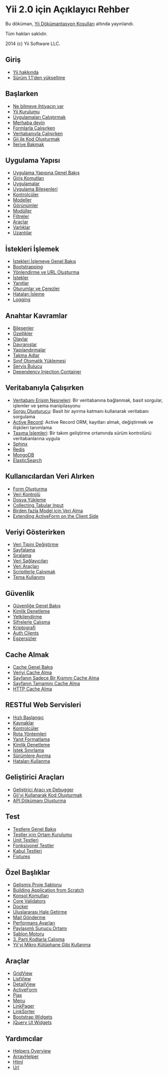 Yii 2.0 için Açıklayıcı Rehber
===============================

Bu döküman, [Yii Dökümantasyon Koşulları](http://www.yiiframework.com/doc/terms/) altında yayınlandı.

Tüm hakları saklıdır.

2014 (c) Yii Software LLC.


Giriş
------------

* [Yii hakkında](intro-yii.md)
* [Sürüm 1.1'den yükseltme](intro-upgrade-from-v1.md)


Başlarken
---------------

* [Ne bilmeye ihtiyacın var](start-prerequisites.md)
* [Yii Kurulumu](start-installation.md)
* [Uygulamaları Çalıştırmak](start-workflow.md)
* [Merhaba deyin](start-hello.md)
* [Formlarla Çalışırken](start-forms.md)
* [Veritabanıyla Çalışırken](start-databases.md)
* [Gii ile Kod Oluşturmak](start-gii.md)
* [İleriye Bakmak](start-looking-ahead.md)


Uygulama Yapısı
---------------------

* [Uygulama Yapısına Genel Bakış](structure-overview.md)
* [Giriş Komutları](structure-entry-scripts.md)
* [Uygulamalar](structure-applications.md)
* [Uygulama Bileşenleri](structure-application-components.md)
* [Kontrolcüler](structure-controllers.md)
* [Modeller](structure-models.md)
* [Görünümler](structure-views.md)
* [Modüller](structure-modules.md)
* [Filtreler](structure-filters.md)
* [Araçlar](structure-widgets.md)
* [Varlıklar](structure-assets.md)
* [Uzantılar](structure-extensions.md)


İstekleri İşlemek
-----------------

* [İstekleri İşlemeye Genel Bakış](runtime-overview.md)
* [Bootstrapping](runtime-bootstrapping.md)
* [Yönlendirme ve URL Oluşturma](runtime-routing.md)
* [İstekler](runtime-requests.md)
* [Yanıtlar](runtime-responses.md)
* [Oturumlar ve Çerezler](runtime-sessions-cookies.md)
* [Hataları İşleme](runtime-handling-errors.md)
* [Logging](runtime-logging.md)


Anahtar Kavramlar
------------

* [Bileşenler](concept-components.md)
* [Özellikler](concept-properties.md)
* [Olaylar](concept-events.md)
* [Davranışlar](concept-behaviors.md)
* [Yapılandırmalar](concept-configurations.md)
* [Takma Adlar](concept-aliases.md)
* [Sınıf Otomatik Yüklemesi](concept-autoloading.md)
* [Servis Bulucu](concept-service-locator.md)
* [Dependency Injection Container](concept-di-container.md)


Veritabanıyla Çalışırken
----------------------

* [Veritabanı Erişim Nesneleri](db-dao.md): Bir veritabanına bağlanmak, basit sorgular, işlemler ve şema manipilasyonu
* [Sorgu Oluşturucu](db-query-builder.md): Basit bir ayırma katmanı kullanarak veritabanı sorgulama
* [Active Record](db-active-record.md): Active Record ORM, kayıtları almak, değiştirmek ve ilişkileri tanımlama
* [Taşıma İşlemleri](db-migrations.md): Bir takım geliştirme ortamında sürüm kontrolünü veritabanlarına uygula
* [Sphinx](https://www.yiiframework.com/extension/yiisoft/yii2-sphinx/doc/guide)
* [Redis](https://www.yiiframework.com/extension/yiisoft/yii2-redis/doc/guide)
* [MongoDB](https://www.yiiframework.com/extension/yiisoft/yii2-mongodb/doc/guide)
* [ElasticSearch](https://www.yiiframework.com/extension/yiisoft/yii2-elasticsearch/doc/guide)


Kullanıcılardan Veri Alırken
-----------------------

* [Form Oluşturma](input-forms.md)
* [Veri Kontrolü](input-validation.md)
* [Dosya Yükleme](input-file-upload.md)
* [Collecting Tabular Input](input-tabular-input.md)
* [Birden fazla Model için Veri Alma](input-multiple-models.md)
* [Extending ActiveForm on the Client Side](input-form-javascript.md)


Veriyi Gösterirken
---------------

* [Veri Tipini Değiştirme](output-formatting.md)
* [Sayfalama](output-pagination.md)
* [Sıralama](output-sorting.md)
* [Veri Sağlayıcıları](output-data-providers.md)
* [Veri Araçları](output-data-widgets.md)
* [Scriptlerle Çalışmak](output-client-scripts.md)
* [Tema Kullanımı](output-theming.md)


Güvenlik
--------

* [Güvenliğe Genel Bakış](security-overview.md)
* [Kimlik Denetleme](security-authentication.md)
* [Yetkilendirme](security-authorization.md)
* [Şifrelerle Çalışma](security-passwords.md)
* [Kriptografi](security-cryptography.md)
* [Auth Clients](https://www.yiiframework.com/extension/yiisoft/yii2-authclient/doc/guide)
* [Egzersizler](security-best-practices.md)


Cache Almak
-------

* [Cache Genel Bakış](caching-overview.md)
* [Veriyi Cache Alma](caching-data.md)
* [Sayfanın Sadece Bir Kısmını Cache Alma](caching-fragment.md)
* [Sayfanın Tamamını Cache Alma](caching-page.md)
* [HTTP Cache Alma](caching-http.md)


RESTful Web Servisleri
--------------------

* [Hızlı Başlangıç](rest-quick-start.md)
* [Kaynaklar](rest-resources.md)
* [Kontrolcüler](rest-controllers.md)
* [Rota Yöntemleri](rest-routing.md)
* [Yanıt Formatlama](rest-response-formatting.md)
* [Kimlik Denetleme](rest-authentication.md)
* [İstek Sınırlama](rest-rate-limiting.md)
* [Sürümlere Ayırma](rest-versioning.md)
* [Hataları Kullanma](rest-error-handling.md)


Geliştirici Araçları
-----------------

* [Geliştirici Aracı ve Debugger](https://www.yiiframework.com/extension/yiisoft/yii2-debug/doc/guide)
* [Gii'yi Kullanarak Kod Oluşturmak](https://www.yiiframework.com/extension/yiisoft/yii2-gii/doc/guide)
* [API Dökümanı Oluşturma](https://www.yiiframework.com/extension/yiisoft/yii2-apidoc)


Test
-------

* [Testlere Genel Bakış](test-overview.md)
* [Testler için Ortam Kurulumu](test-environment-setup.md)
* [Unit Testleri](test-unit.md)
* [Fonksiyonel Testler](test-functional.md)
* [Kabul Testleri](test-acceptance.md)
* [Fixtures](test-fixtures.md)


Özel Başlıklar
--------------

* [Gelişmiş Proje Şablonu](https://www.yiiframework.com/extension/yiisoft/yii2-app-advanced/doc/guide)
* [Building Application from Scratch](tutorial-start-from-scratch.md)
* [Konsol Komutları](tutorial-console.md)
* [Core Validators](tutorial-core-validators.md)
* [Docker](tutorial-docker.md)
* [Uluslararası Hale Getirme](tutorial-i18n.md)
* [Mail Gönderme](tutorial-mailing.md)
* [Performans Ayarları](tutorial-performance-tuning.md)
* [Paylaşımlı Sunucu Ortamı](tutorial-shared-hosting.md)
* [Şablon Motoru](tutorial-template-engines.md)
* [3. Parti Kodlarla Çalışma](tutorial-yii-integration.md)
* [Yii'yi Mikro Kütüphane Gibi Kullanma](tutorial-yii-as-micro-framework.md)


Araçlar
-------

* [GridView](https://www.yiiframework.com/doc-2.0/yii-grid-gridview.html)
* [ListView](https://www.yiiframework.com/doc-2.0/yii-widgets-listview.html)
* [DetailView](https://www.yiiframework.com/doc-2.0/yii-widgets-detailview.html)
* [ActiveForm](https://www.yiiframework.com/doc-2.0/guide-input-forms.html#activerecord-based-forms-activeform)
* [Pjax](https://www.yiiframework.com/doc-2.0/yii-widgets-pjax.html)
* [Menu](https://www.yiiframework.com/doc-2.0/yii-widgets-menu.html)
* [LinkPager](https://www.yiiframework.com/doc-2.0/yii-widgets-linkpager.html)
* [LinkSorter](https://www.yiiframework.com/doc-2.0/yii-widgets-linksorter.html)
* [Bootstrap Widgets](https://www.yiiframework.com/extension/yiisoft/yii2-bootstrap/doc/guide)
* [jQuery UI Widgets](https://www.yiiframework.com/extension/yiisoft/yii2-jui/doc/guide)


Yardımcılar
-------

* [Helpers Overview](helper-overview.md)
* [ArrayHelper](helper-array.md)
* [Html](helper-html.md)
* [Url](helper-url.md)

